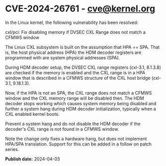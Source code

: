 # CVE-2024-26761 - cve@kernel.org

In the Linux kernel, the following vulnerability has been resolved:

cxl/pci: Fix disabling memory if DVSEC CXL Range does not match a CFMWS window

The Linux CXL subsystem is built on the assumption that HPA == SPA.
That is, the host physical address (HPA) the HDM decoder registers are
programmed with are system physical addresses (SPA).

During HDM decoder setup, the DVSEC CXL range registers (cxl-3.1,
8.1.3.8) are checked if the memory is enabled and the CXL range is in
a HPA window that is described in a CFMWS structure of the CXL host
bridge (cxl-3.1, 9.18.1.3).

Now, if the HPA is not an SPA, the CXL range does not match a CFMWS
window and the CXL memory range will be disabled then. The HDM decoder
stops working which causes system memory being disabled and further a
system hang during HDM decoder initialization, typically when a CXL
enabled kernel boots.

Prevent a system hang and do not disable the HDM decoder if the
decoder's CXL range is not found in a CFMWS window.

Note the change only fixes a hardware hang, but does not implement
HPA/SPA translation. Support for this can be added in a follow on
patch series.

**Publish date:** 2024-04-03
